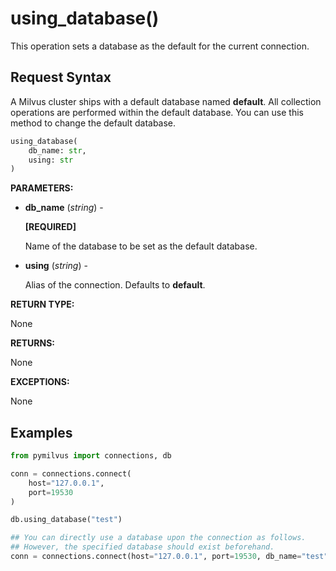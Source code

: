 
# using_database()

This operation sets a database as the default for the current connection.

## Request Syntax

A Milvus cluster ships with a default database named __default__. All collection operations are performed within the default database. You can use this method to change the default database.

```python
using_database(
    db_name: str,
    using: str
)
```

__PARAMETERS:__

- __db_name__ (_string_) -

    __[REQUIRED]__

    Name of the database to be set as the default database.

- __using__ (_string_) -

    Alias of the connection. Defaults to __default__.

__RETURN TYPE:__

None

__RETURNS:__

None

__EXCEPTIONS:__

None

## Examples

```python
from pymilvus import connections, db

conn = connections.connect(
    host="127.0.0.1", 
    port=19530
)

db.using_database("test")

## You can directly use a database upon the connection as follows.
## However, the specified database should exist beforehand.
conn = connections.connect(host="127.0.0.1", port=19530, db_name="test")
```

